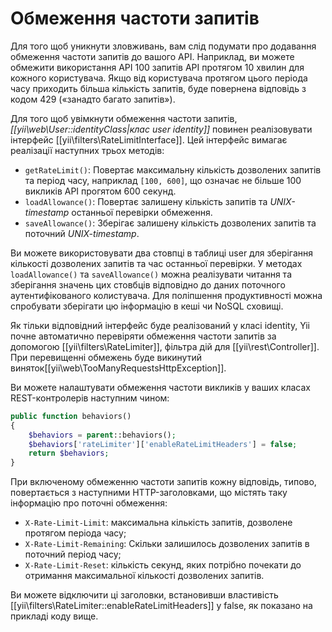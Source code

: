 Обмеження частоти запитів
===============================

Для того щоб уникнути зловживань, вам слід подумати про додавання обмеження частоти запитів до вашого API. Наприклад,
ви можете обмежити використання API 100 запитів API протягом 10 хвилин для кожного користувача. Якщо від користувача
протягом цього періода часу приходить більша кількість запитів, буде повернена відповідь з кодом 429
(«занадто багато запитів»).

Для того щоб увімкнути обмеження частоти запитів, *[[yii\web\User::identityClass|клас user identity]]* повинен реалізовувати
інтерфейс [[yii\filters\RateLimitInterface]]. Цей інтерфейс вимагає реалізації наступних трьох методів:

* `getRateLimit()`: Повертає максимальну кількість дозволених запитів та період часу, наприклад `[100, 600]`, що
  означає не більше 100 викликів API прогятом 600 секунд.
* `loadAllowance()`: Повертає залишену кількість запитів та *UNIX-timestamp* останньої перевірки
  обмеження.
* `saveAllowance()`: Зберігає залишену кількість дозволених запитів та поточний *UNIX-timestamp*.

Ви можете використовувати два стовпці в таблиці user для зберігання кількості дозволених запитів та час останньої перевірки.
У методах `loadAllowance()` та `saveAllowance()` можна реалізувати читання та зберігання значень цих стовбців відповідно
до даних поточного аутентифікованого колистувача. Для поліпшення продуктивності можна спробувати зберігати цю
інформацію в кеші чи NoSQL сховищі.

Як тільки відповідний інтерфейс буде реалізований у класі identity, Yii почне автоматично перевіряти обмеження
частоти запитів за допомогою [[yii\filters\RateLimiter]], фільтра дій для [[yii\rest\Controller]]. При перевищенні
обмежень буде викинутий виняток[[yii\web\TooManyRequestsHttpException]].

Ви можете налаштувати обмеження частоти викликів у ваших класах REST-контролерів наступним чином:

```php
public function behaviors()
{
    $behaviors = parent::behaviors();
    $behaviors['rateLimiter']['enableRateLimitHeaders'] = false;
    return $behaviors;
}
```

При включеному обмеженню частоти запитів кожну відповідь, типово, повертається з наступними HTTP-заголовками,
що містять таку інформацію про поточні обмеження:

* `X-Rate-Limit-Limit`: максимальна кількість запитів, дозволене протягом періода часу;
* `X-Rate-Limit-Remaining`: Скільки залишилось дозволених запитів в поточний період часу;
* `X-Rate-Limit-Reset`: кількість секунд, яких потрібно почекати до отримання максимальної кількості дозволених
  запитів.

Ви можете відключити ці заголовки, встановивши властивість [[yii\filters\RateLimiter::enableRateLimitHeaders]] у false,
як показано на прикладі коду вище.
